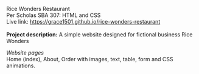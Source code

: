 Rice Wonders Restaurant<br>
Per Scholas SBA 307: HTML and CSS<br>
Live link: https://grace1501.github.io/rice-wonders-restaurant<br>
<br>
**Project description:**
A simple website designed for fictional business Rice Wonders

*Website pages*<br>
Home (index), About, Order with images, text, table, form and CSS animations. 


